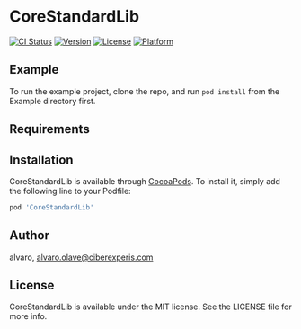 # CoreStandardLib

[![CI Status](https://img.shields.io/travis/alvaro/CoreStandardLib.svg?style=flat)](https://travis-ci.org/alvaro/CoreStandardLib)
[![Version](https://img.shields.io/cocoapods/v/CoreStandardLib.svg?style=flat)](https://cocoapods.org/pods/CoreStandardLib)
[![License](https://img.shields.io/cocoapods/l/CoreStandardLib.svg?style=flat)](https://cocoapods.org/pods/CoreStandardLib)
[![Platform](https://img.shields.io/cocoapods/p/CoreStandardLib.svg?style=flat)](https://cocoapods.org/pods/CoreStandardLib)

## Example

To run the example project, clone the repo, and run `pod install` from the Example directory first.

## Requirements

## Installation

CoreStandardLib is available through [CocoaPods](https://cocoapods.org). To install
it, simply add the following line to your Podfile:

```ruby
pod 'CoreStandardLib'
```

## Author

alvaro, alvaro.olave@ciberexperis.com

## License

CoreStandardLib is available under the MIT license. See the LICENSE file for more info.
